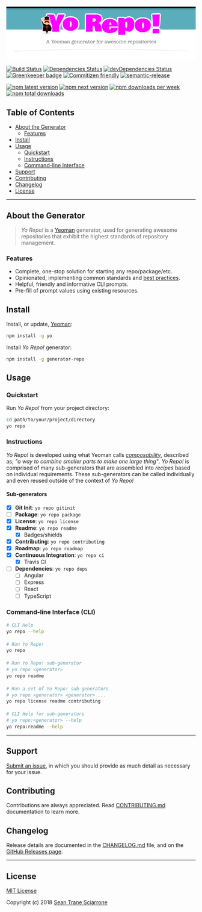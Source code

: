 [![Yo Repo! A Yeoman generator for awesome repositories](https://raw.githubusercontent.com/seantrane/yo-repo/master/src/_resources/header.png)](https://github.com/seantrane/yo-repo#readme)

[![Build Status](https://travis-ci.com/seantrane/yo-repo.svg?branch=master)](https://travis-ci.com/seantrane/yo-repo) [![Dependencies Status](https://david-dm.org/seantrane/yo-repo/status.svg)](https://david-dm.org/seantrane/yo-repo) [![devDependencies Status](https://david-dm.org/seantrane/yo-repo/dev-status.svg)](https://david-dm.org/seantrane/yo-repo?type=dev) [![Greenkeeper badge](https://badges.greenkeeper.io/seantrane/yo-repo.svg)](https://greenkeeper.io/) [![Commitizen friendly](https://img.shields.io/badge/commitizen-friendly-brightgreen.svg)](http://commitizen.github.io/cz-cli/) [![semantic-release](https://img.shields.io/badge/%20%20%F0%9F%93%A6%F0%9F%9A%80-semantic--release-e10079.svg)](https://github.com/semantic-release/semantic-release)

[![npm latest version](https://img.shields.io/npm/v/generator-repo/latest.svg)](https://www.npmjs.com/package/generator-repo) [![npm next version](https://img.shields.io/npm/v/generator-repo/next.svg)](https://www.npmjs.com/package/generator-repo) [![npm downloads per week](https://img.shields.io/npm/dw/generator-repo.svg)](https://www.npmjs.com/package/generator-repo) [![npm total downloads](https://img.shields.io/npm/dt/generator-repo.svg)](https://www.npmjs.com/package/generator-repo)

## Table of Contents

- [About the Generator](#about)
  - [Features](#features)
- [Install](#install)
- [Usage](#usage)
  - [Quickstart](#quickstart)
  - [Instructions](#instructions)
  - [Command-line Interface](#cli)
- [Support](#support)
- [Contributing](#contributing)
- [Changelog](#changelog)
- [License](#license)

---

## About the Generator <a id="about"></a>

> _Yo Repo!_ is a [Yeoman](http://yeoman.io) generator, used for generating awesome repositories that exhibit the highest standards of repository management.

### Features <a id="features"></a>

- Complete, one-stop solution for starting any repo/package/etc.
- Opinionated, implementing common standards and [best practices](https://bestpractices.coreinfrastructure.org).
- Helpful, friendly and informative CLI prompts.
- Pre-fill of prompt values using existing resources.

## Install <a id="install"></a>

Install, or update, [Yeoman](http://yeoman.io):

```sh
npm install -g yo
```

Install _Yo Repo!_ generator:

```sh
npm install -g generator-repo
```

## Usage <a id="usage"></a>

### Quickstart <a id="quickstart"></a>

Run _Yo Repo!_ from your project directory:

```sh
cd path/to/your/project/directory
yo repo
```

### Instructions <a id="instructions"></a>

_Yo Repo!_ is developed using what Yeoman calls [_composability_](http://yeoman.io/authoring/composability.html), described as; _"a way to combine smaller parts to make one large thing"_. _Yo Repo!_ is comprised of many sub-generators that are assembled into _recipes_ based on individual requirements. These sub-generators can be called individually and even reused outside of the context of _Yo Repo!_

#### Sub-generators

- [x] **Git Init**: `yo repo gitinit`
- [ ] **Package**: `yo repo package`
- [x] **License**: `yo repo license`
- [x] **Readme**: `yo repo readme`
  - [x] Badges/shields
- [x] **Contributing**: `yo repo contributing`
- [x] **Roadmap**: `yo repo roadmap`
- [x] **Continuous Integration**: `yo repo ci`
  - [x] Travis CI
- [ ] **Dependencies**: `yo repo deps`
  - [ ] Angular
  - [ ] Express
  - [ ] React
  - [ ] TypeScript

### Command-line Interface (CLI) <a id="cli"></a>

```sh
# CLI Help
yo repo --help

# Run Yo Repo!
yo repo

# Run Yo Repo! sub-generator
# yo repo <generator>
yo repo readme

# Run a set of Yo Repo! sub-generators
# yo repo <generator> <generator> ...
yo repo license readme contributing

# CLI Help for sub-generators
# yo repo:<generator> --help
yo repo:readme --help
```

---

## Support <a id="support"></a>

[Submit an issue](https://github.com/seantrane/yo-repo/issues/new), in which you should provide as much detail as necessary for your issue.

## Contributing <a id="contributing"></a>

Contributions are always appreciated. Read [CONTRIBUTING.md](https://github.com/seantrane/yo-repo/blob/master/CONTRIBUTING.md) documentation to learn more.

## Changelog <a id="changelog"></a>

Release details are documented in the [CHANGELOG.md](https://github.com/seantrane/yo-repo/blob/master/CHANGELOG.md) file, and on the [GitHub Releases page](https://github.com/seantrane/yo-repo/releases).

---

## License <a id="license"></a>

[MIT License](https://github.com/seantrane/yo-repo/blob/master/LICENSE)

Copyright (c) 2018 [Sean Trane Sciarrone](https://github.com/seantrane)
